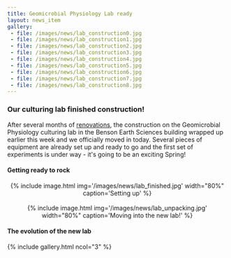 ```yaml
---
title: Geomicrobial Physiology Lab ready
layout: news_item
gallery:
 - file: /images/news/lab_construction0.jpg
 - file: /images/news/lab_construction1.jpg
 - file: /images/news/lab_construction2.jpg
 - file: /images/news/lab_construction3.jpg
 - file: /images/news/lab_construction4.jpg
 - file: /images/news/lab_construction5.jpg
 - file: /images/news/lab_construction6.jpg
 - file: /images/news/lab_construction7.jpg
 - file: /images/news/lab_construction8.jpg
---
```


### Our culturing lab finished construction!

After several months of [renovations](/news/gmp-lab-renovations-start/), the construction on the Geomicrobial Physiology culturing lab in the Benson Earth Sciences building wrapped up earlier this week and we officially moved in today. Several pieces of equipment are already set up and ready to go and the first set of experiments is under way - it's going to be an exciting Spring!

#### Getting ready to rock

<center>
  {% include image.html img='/images/news/lab_finished.jpg' width="80%" caption='Setting up' %}
  <br><br>
  {% include image.html img='/images/news/lab_unpacking.jpg' width="80%" caption='Moving into the new lab!' %}
</center>


#### The evolution of the new lab

{% include gallery.html ncol="3" %}
